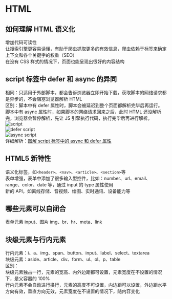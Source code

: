# HTML

## 如何理解 HTML 语义化

增加代码可读性  
让搜索引擎更容易读懂，有助于爬虫抓取更多的有效信息，爬虫依赖于标签来确定上下文和各个关键字的权重（SEO）  
在没有 CSS 样式的情况下，页面也能呈现出很好的内容结构

## script 标签中 defer 和 async 的异同

相同：只适用于外部脚本，都会告诉浏览器立即开始下载，获取脚本的网络请求都是异步的，不会阻塞浏览器解析 HTML  
区别：脚本中有 defer 属性时，脚本会被延迟到整个页面都解析完毕后再运行。脚本中有 async 属性时，如果脚本的网络请求回来之后，此时 HTML 还没解析完，浏览器会暂停解析，先让 JS 引擎执行代码，执行完毕后再进行解析。
![script](/html/1.png "script")  
![defer script](/html/2.png "defer script")  
![async script](/html/3.png "async script")  
详细解析：[图解 script 标签中的 async 和 defer 属性](https://juejin.cn/post/6894629999215640583 "图解 script 标签中的 async 和 defer 属性")

## HTML5 新特性

语义化标签，如`<header>`、`<nav>`、`<article>`、`<section>`等  
表单增强，表单中添加了很多输入型控件，比如：number、url、email、range、color、date 等，通过 input 的 type 属性使用  
新的 API，如离线存储、音视频、绘图、实时通讯、设备能力等

## 哪些元素可以自闭合

表单元素 input、图片 img、br、hr、meta、link

## 块级元素与行内元素

行内元素：i、a、img、span、button、input、label、select、textarea  
块级元素：aside、article、div、form、ul、ol、p、table  
区别：  
块级元素独占一行，元素的宽高、内外边距都可设置，元素宽度在不设置的情况下，是父容器的 100%  
行内元素不会自动进行换行，元素的高度不可设置，内边距可以设置，外边距水平方向有效，垂直方向无效，元素宽度在不设置的情况下，随内容变化
